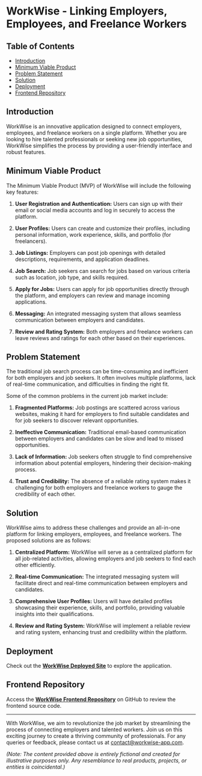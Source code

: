 # WorkWise - Linking Employers, Employees, and Freelance Workers

## Table of Contents
- [Introduction](#introduction)
- [Minimum Viable Product](#minimum-viable-product)
- [Problem Statement](#problem-statement)
- [Solution](#solution)
- [Deployment](#deployment)
- [Frontend Repository](#frontend-repository)

## Introduction

WorkWise is an innovative application designed to connect employers, employees, and freelance workers on a single platform. Whether you are looking to hire talented professionals or seeking new job opportunities, WorkWise simplifies the process by providing a user-friendly interface and robust features.

## Minimum Viable Product

The Minimum Viable Product (MVP) of WorkWise will include the following key features:

1. **User Registration and Authentication:** Users can sign up with their email or social media accounts and log in securely to access the platform.

2. **User Profiles:** Users can create and customize their profiles, including personal information, work experience, skills, and portfolio (for freelancers).

3. **Job Listings:** Employers can post job openings with detailed descriptions, requirements, and application deadlines.

4. **Job Search:** Job seekers can search for jobs based on various criteria such as location, job type, and skills required.

5. **Apply for Jobs:** Users can apply for job opportunities directly through the platform, and employers can review and manage incoming applications.

6. **Messaging:** An integrated messaging system that allows seamless communication between employers and candidates.

7. **Review and Rating System:** Both employers and freelance workers can leave reviews and ratings for each other based on their experiences.

## Problem Statement

The traditional job search process can be time-consuming and inefficient for both employers and job seekers. It often involves multiple platforms, lack of real-time communication, and difficulties in finding the right fit.

Some of the common problems in the current job market include:

1. **Fragmented Platforms:** Job postings are scattered across various websites, making it hard for employers to find suitable candidates and for job seekers to discover relevant opportunities.

2. **Ineffective Communication:** Traditional email-based communication between employers and candidates can be slow and lead to missed opportunities.

3. **Lack of Information:** Job seekers often struggle to find comprehensive information about potential employers, hindering their decision-making process.

4. **Trust and Credibility:** The absence of a reliable rating system makes it challenging for both employers and freelance workers to gauge the credibility of each other.

## Solution

WorkWise aims to address these challenges and provide an all-in-one platform for linking employers, employees, and freelance workers. The proposed solutions are as follows:

1. **Centralized Platform:** WorkWise will serve as a centralized platform for all job-related activities, allowing employers and job seekers to find each other efficiently.

2. **Real-time Communication:** The integrated messaging system will facilitate direct and real-time communication between employers and candidates.

3. **Comprehensive User Profiles:** Users will have detailed profiles showcasing their experience, skills, and portfolio, providing valuable insights into their qualifications.

4. **Review and Rating System:** WorkWise will implement a reliable review and rating system, enhancing trust and credibility within the platform.

## Deployment

Check out the **[WorkWise Deployed Site](https://workwise-app.netlify.app/)** to explore the application.

## Frontend Repository

Access the **[WorkWise Frontend Repository](https://github.com/Kevin-Kinyanjui/project-WorkWise)** on GitHub to review the frontend source code.

---

With WorkWise, we aim to revolutionize the job market by streamlining the process of connecting employers and talented workers. Join us on this exciting journey to create a thriving community of professionals. For any queries or feedback, please contact us at contact@workwise-app.com.

*(Note: The content provided above is entirely fictional and created for illustrative purposes only. Any resemblance to real products, projects, or entities is coincidental.)*
